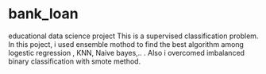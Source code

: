 # bank_loan
educational data science project
This is a supervised classification problem.
In this poject, i used ensemble mothod to find the best algorithm among logestic regression , KNN, Naive bayes,.. .
Also i overcomed imbalanced binary classification with smote method.
